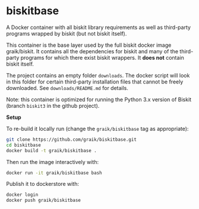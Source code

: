 # biskitbase
A Docker container with all biskit library requirements as well as third-party programs wrapped by biskit (but not biskit itself).

This container is the base layer used by the full biskit docker image graik/biskit. It contains all the dependencies for biskit and 
many of the third-party programs for which there exist biskit wrappers. It **does not** contain biskit itself. 

The project contains an empty folder `downloads`. The docker script will look in this folder for certain third-party installation files that cannot be freely downloaded. See `downloads/README.md` for details.

Note: this container is optimized for running the Python 3.x version of Biskit (branch `biskit3` in the github project).

__Setup__

To re-build it locally run (change the `graik/biskitbase` tag as appropriate):
```sh
git clone https://github.com/graik/biskitbase.git
cd biskitbase
docker build -t graik/biskitbase .
```
Then run the image interactively with:
```sh
docker run -it graik/biskitbase bash
```
Publish it to dockerstore with:
```sh
docker login
docker push graik/biskitbase
```
